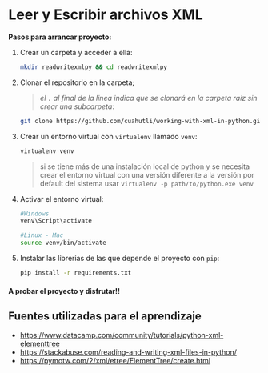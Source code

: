 # Leer y Escribir archivos XML

**Pasos para arrancar proyecto:**

1. Crear un carpeta y acceder a ella:
    ```sh
    mkdir readwritexmlpy && cd readwritexmlpy
    ```
2. Clonar el repositorio en la carpeta; 
    > *el `.` al final de la linea indica que se clonará en la carpeta raíz sin crear una subcarpeta*:
    ```sh
    git clone https://github.com/cuahutli/working-with-xml-in-python.git .
    ```
3. Crear un entorno virtual con `virtualenv` llamado `venv`:
    ```sh
    virtualenv venv
    ```
    > si se tiene más de una instalación local de python y se necesita crear el entorno virtual con una versión diferente a la versión por default del sistema usar `virtualenv -p path/to/python.exe venv`
4. Activar el entorno virtual:
    ```sh
    #Windows
    venv\Script\activate
    
    #Linux - Mac
    source venv/bin/activate
    ```
5. Instalar las librerias de las que depende el proyecto con `pip`:
    ```sh
    pip install -r requirements.txt
    ```

#### **A probar el proyecto y disfrutar!!**

## Fuentes utilizadas para el aprendizaje

* https://www.datacamp.com/community/tutorials/python-xml-elementtree
* https://stackabuse.com/reading-and-writing-xml-files-in-python/
* https://pymotw.com/2/xml/etree/ElementTree/create.html

